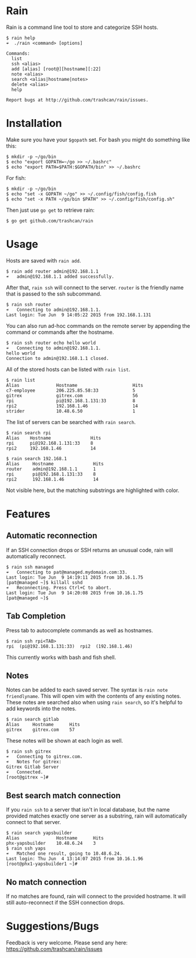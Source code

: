 Rain
====
Rain is a command line tool to store and categorize SSH hosts.

```
$ rain help
☔  ./rain <command> [options]

Commands:
  list
  ssh <alias>
  add [alias] [root@][hostname][:22]
  note <alias>
  search <alias|hostname|notes>
  delete <alias>
  help

Report bugs at http://github.com/trashcan/rain/issues.
```

Installation
============
Make sure you have your `$gopath` set. For bash you might do something like this:
```
$ mkdir -p ~/go/bin
$ echo "export GOPATH=~/go >> ~/.bashrc"
$ echo "export PATH=$PATH:$GOPATH/bin" >> ~/.bashrc
```

For fish:
```
$ mkdir -p ~/go/bin
$ echo "set -x GOPATH ~/go" >> ~/.config/fish/config.fish
$ echo "set -x PATH ~/go/bin $PATH" >> ~/.config/fish/config.sh"
```

Then just use `go get` to retrieve rain:
```
$ go get github.com/trashcan/rain
```

Usage
=====

Hosts are saved with `rain add`.
```
$ rain add router admin@192.168.1.1
☔	admin@192.168.1.1 added successfully.
```

After that, `rain ssh` will connect to the server. `router` is the friendly name that is passed to the ssh subcommand.

```
$ rain ssh router
☔	Connecting to admin@192.168.1.1.
Last login: Tue Jun  9 14:05:22 2015 from 192.168.1.131
```

You can also run ad-hoc commands on the remote server by appending the command or commands after the hostname.

```
$ rain ssh router echo hello world
☔	Connecting to admin@192.168.1.1.
hello world
Connection to admin@192.168.1.1 closed.
```

All of the stored hosts can be listed with `rain list`.

```
$ rain list
Alias              Hostname                     Hits
c7-employee        206.225.85.58:33             5
gitrex             gitrex.com                   56
rpi                pi@192.168.1.131:33          8
rpi2               192.168.1.46                 14
strider            10.48.6.50                   1
```

The list of servers can be searched with `rain search`.
```
$ rain search rpi
Alias    Hostname               Hits
rpi      pi@192.168.1.131:33    8
rpi2     192.168.1.46           14

$ rain search 192.168.1
Alias     Hostname               Hits
router    admin@192.168.1.1      1
rpi       pi@192.168.1.131:33    8
rpi2      192.168.1.46           14
```
Not visible here, but the matching substrings are highlighted with color.


Features
========

Automatic reconnection
----------------------
If an SSH connection drops or SSH returns an unusual code, rain will automatically reconnect.
```
$ rain ssh managed
☔	Connecting to pat@managed.mydomain.com:33.
Last login: Tue Jun  9 14:19:11 2015 from 10.16.1.75
[pat@managed ~]$ killall sshd
☔	Reconnecting. Press Ctrl+C to abort.
Last login: Tue Jun  9 14:20:08 2015 from 10.16.1.75
[pat@managed ~]$
```

Tab Completion
---------------
Press tab to autocomplete commands as well as hostnames.
```
$ rain ssh rpi<TAB>
rpi  (pi@192.168.1.131:33)  rpi2  (192.168.1.46)
```
This currently works with bash and fish shell.

Notes
-----
Notes can be added to each saved server. The syntax is `rain note friendlyname`. This will open vim with the contents of any existing notes. These notes are searched also when using `rain search`, so it's helpful to add keywords into the notes.
```
$ rain search gitlab
Alias     Hostname      Hits
gitrex    gitrex.com    57
```

These notes will be shown at each login as well.
```
$ rain ssh gitrex
☔	Connecting to gitrex.com.
☔	Notes for gitrex:
Gitrex Gitlab Server
☔	Connected.
[root@gitrex ~]#
```

Best search match connection
----------------------------
If you `rain ssh` to a server that isn't in local database, but the name provided matches exactly one server as a substring, rain will automatically connect to that server.
```
$ rain search yapsbuilder
Alias              Hostname      Hits
phx-yapsbuilder    10.48.6.24    3
$ rain ssh yaps
☔	Matched one result, going to 10.48.6.24.
Last login: Thu Jun  4 13:14:07 2015 from 10.16.1.96
[root@phx1-yapsbuilder1 ~]#
```

No match connection
-------------------
If no matches are found, rain will connect to the provided hostname. It will still auto-reconnect if the SSH connection drops.


Suggestions/Bugs
================
Feedback is very welcome. Please send any here: https://github.com/trashcan/rain/issues
